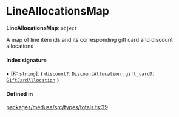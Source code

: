 # LineAllocationsMap

 **LineAllocationsMap**: `object`

A map of line item ids and its corresponding gift card and discount
allocations

#### Index signature

▪ [K: `string`]: { `discount?`: [`DiscountAllocation`](DiscountAllocation.md) ; `gift_card?`: [`GiftCardAllocation`](GiftCardAllocation.md)  }

#### Defined in

[packages/medusa/src/types/totals.ts:39](https://github.com/medusajs/medusa/blob/3d9f5ae63/packages/medusa/src/types/totals.ts#L39)

